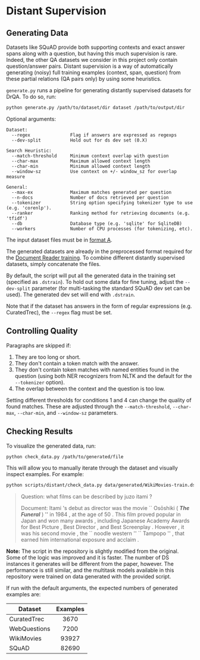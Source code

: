 # Distant Supervision

## Generating Data

Datasets like SQuAD provide both supporting contexts and exact answer spans along with a question, but having this much supervision is rare. Indeed, the other QA datasets we consider in this project only contain question/answer pairs. Distant supervision is a way of automatically generating (noisy) full training examples (context, span, question) from these partial relations (QA pairs only) by using some heuristics.

`generate.py` runs a pipeline for generating distantly supervised datasets for DrQA. To do so, run:

```bash
python generate.py /path/to/dataset/dir dataset /path/to/output/dir
```

Optional arguments:

```
Dataset:
  --regex               Flag if answers are expressed as regexps
  --dev-split           Hold out for ds dev set (0.X)

Search Heuristic:
  --match-threshold     Minimum context overlap with question
  --char-max            Maximum allowed context length
  --char-min            Minimum allowed context length
  --window-sz           Use context on +/- window_sz for overlap measure

General:
  --max-ex              Maximum matches generated per question
  --n-docs              Number of docs retrieved per question
  --tokenizer           String option specifying tokenizer type to use (e.g. 'corenlp').
  --ranker              Ranking method for retrieving documents (e.g. 'tfidf')
  --db                  Database type (e.g. 'sqlite' for SqliteDB)
  --workers             Number of CPU processes (for tokenizing, etc).
```

The input dataset files must be in [format A](../../README.md#format-a).

The generated datasets are already in the preprocessed format required for the [Document Reader training](../reader/README.md#training). To combine different distantly supervised datasets, simply concatenate the files.

By default, the script will put all the generated data in the training set (specified as `.dstrain`). To hold out some data for fine tuning, adjust the `--dev-split` parameter (for multi-tasking the standard SQuAD dev set can be used). The generated dev set will end with `.dstrain`.

Note that if the dataset has answers in the form of regular expressions (e.g. CuratedTrec), the `--regex` flag must be set.

## Controlling Quality

Paragraphs are skipped if:

1. They are too long or short.
2. They don't contain a token match with the answer.
3. They don't contain token matches with named entities found in the question (using both NER recognizers from NLTK and the default for the `--tokenizer` option).
4. The overlap between the context and the question is too low.

Setting different thresholds for conditions 1 and 4 can change the quality of found matches. These are adjusted through the `--match-threshold`, `--char-max`, `--char-min`, and `--window-sz` parameters.

## Checking Results

To visualize the generated data, run:

```bash
python check_data.py /path/to/generated/file
```

This will allow you to manually iterate through the dataset and visually inspect examples. For example:

```bash
python scripts/distant/check_data.py data/generated/WikiMovies-train.dstrain
```

>Question: what films can be described by juzo itami ?
>
>Document: Itami 's debut as director was the movie \`\` Osōshiki ( _**The Funeral**_ ) '' in 1984 , at the age of 50 . This film proved popular in Japan and won many awards , including Japanese Academy Awards for Best Picture , Best Director , and Best Screenplay . However , it was his second movie , the \`\` noodle western '' \`\` Tampopo '' , that earned him international exposure and acclaim .

**Note:** The script in the repository is slightly modified from the original. Some of the logic was improved and it is faster. The number of DS instances it generates will be different from the paper, however. The performance is still similar, and the multitask models available in this repository were trained on data generated with the provided script.

If run with the default arguments, the expected numbers of generated examples are:

| Dataset       | Examples  |
| ------------- |:---------:|
| CuratedTrec   | 3670      |
| WebQuestions  | 7200      |
| WikiMovies    | 93927     |
| SQuAD         | 82690     |
